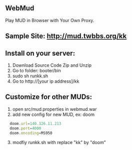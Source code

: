 WebMud
----------------------
Play MUD in Browser with Your Own Proxy.

## Sample Site: http://mud.twbbs.org/kk

## Install on your server:
  1. Download Source Code Zip and Unzip
  2. Go to folder: booter/bin
  3. sudo sh runkk.sh
  4. Go to http://[your ip address]/kk

## Customize for other MUDs:
  1. open src/mud.properties in webmud.war
  2. add new config for new MUD, ex: doom 

```js
  doom.url=140.126.11.213
  doom.port=4000
  doom.encoding=MS950
```
  3. modfiy runkk.sh with replace "kk" by "doom"
  
